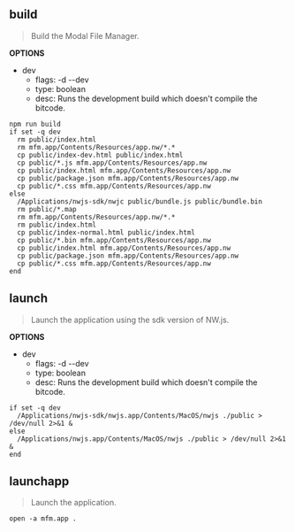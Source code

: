 ## build

> Build the Modal File Manager.

**OPTIONS**
* dev
  * flags: -d --dev
  * type: boolean
  * desc: Runs the development build which doesn't compile the bitcode.

```fish
npm run build
if set -q dev
  rm public/index.html
  rm mfm.app/Contents/Resources/app.nw/*.*
  cp public/index-dev.html public/index.html
  cp public/*.js mfm.app/Contents/Resources/app.nw
  cp public/index.html mfm.app/Contents/Resources/app.nw
  cp public/package.json mfm.app/Contents/Resources/app.nw
  cp public/*.css mfm.app/Contents/Resources/app.nw
else
  /Applications/nwjs-sdk/nwjc public/bundle.js public/bundle.bin
  rm public/*.map
  rm mfm.app/Contents/Resources/app.nw/*.*
  rm public/index.html
  cp public/index-normal.html public/index.html
  cp public/*.bin mfm.app/Contents/Resources/app.nw
  cp public/index.html mfm.app/Contents/Resources/app.nw
  cp public/package.json mfm.app/Contents/Resources/app.nw
  cp public/*.css mfm.app/Contents/Resources/app.nw
end
```

## launch

> Launch the application using the sdk version of NW.js.

**OPTIONS**
* dev
  * flags: -d --dev
  * type: boolean
  * desc: Runs the development build which doesn't compile the bitcode.

```fish
if set -q dev
  /Applications/nwjs-sdk/nwjs.app/Contents/MacOS/nwjs ./public > /dev/null 2>&1 &
else
  /Applications/nwjs.app/Contents/MacOS/nwjs ./public > /dev/null 2>&1 &
end
```

## launchapp
> Launch the application.

```fish
open -a mfm.app .
```


